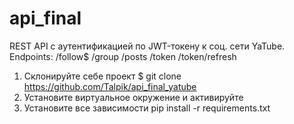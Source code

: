 # api_final
REST API с аутентификацией по JWT-токену к соц. сети YaTube.
Endpoints:
/follow$
/group
/posts
/token
/token/refresh

1. Склонируйте себе проект $ git clone https://github.com/Talpik/api_final_yatube
2. Установите виртуальное окружение и активируйте
3. Установите все зависимости pip install -r requirements.txt
